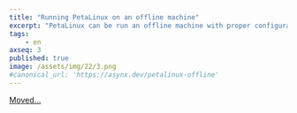 ```yaml
---
title: "Running PetaLinux on an offline machine"
excerpt: "PetaLinux can be run an offline machine with proper configuration"
tags:
    - en
axseq: 3
published: true
image: /assets/img/22/3.png
#canonical_url: 'https://asynx.dev/petalinux-offline'
---
```


<!-- markdownlint-capture -->
<!-- markdownlint-disable -->
<script type="text/javascript">
    window.location.href = "https://ayazar.dev/xilinx/petalinux-offline.html";
</script>
<!-- markdownlint-restore -->

[Moved...](https://ayazar.dev/xilinx/petalinux-offline.html)
